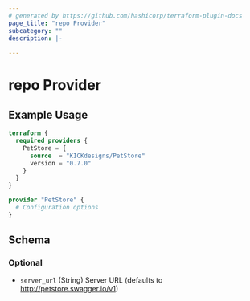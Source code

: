 ```yaml
---
# generated by https://github.com/hashicorp/terraform-plugin-docs
page_title: "repo Provider"
subcategory: ""
description: |-
  
---
```


# repo Provider



## Example Usage

```terraform
terraform {
  required_providers {
    PetStore = {
      source  = "KICKdesigns/PetStore"
      version = "0.7.0"
    }
  }
}

provider "PetStore" {
  # Configuration options
}
```

<!-- schema generated by tfplugindocs -->
## Schema

### Optional

- `server_url` (String) Server URL (defaults to http://petstore.swagger.io/v1)
